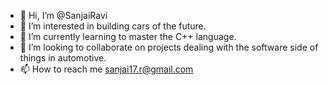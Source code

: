 - 👋 Hi, I’m @SanjaiRavi
- 👀 I’m interested in building cars of the future.
- 🌱 I’m currently learning to master the C++ language.
- 💞️ I’m looking to collaborate on projects dealing with the software side of things in automotive.
- 📫 How to reach me sanjai17.r@gmail.com

<!---
SanjaiRavi/SanjaiRavi is a ✨ special ✨ repository because its `README.md` (this file) appears on your GitHub profile.
You can click the Preview link to take a look at your changes.
--->
